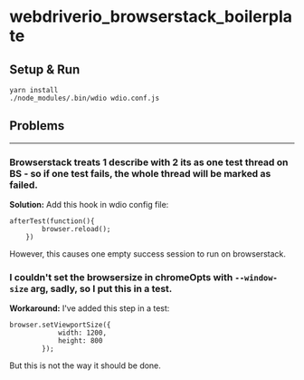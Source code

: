 # webdriverio_browserstack_boilerplate

## Setup & Run

```
yarn install
./node_modules/.bin/wdio wdio.conf.js
```


## Problems
----------

### Browserstack treats 1 describe with 2 its as one test thread on BS - so if one test fails, the whole thread will be marked as failed.

**Solution:**
Add this hook in wdio config file:

```
afterTest(function(){
        browser.reload();
    })
```

However, this causes one empty success session to run on browserstack.

### I couldn't set the browsersize in chromeOpts with `--window-size` arg, sadly, so I put this in a test.

**Workaround:**
I've added this step in a test:
```
browser.setViewportSize({
            width: 1200,
            height: 800
        });
```
But this is not the way it should be done.
